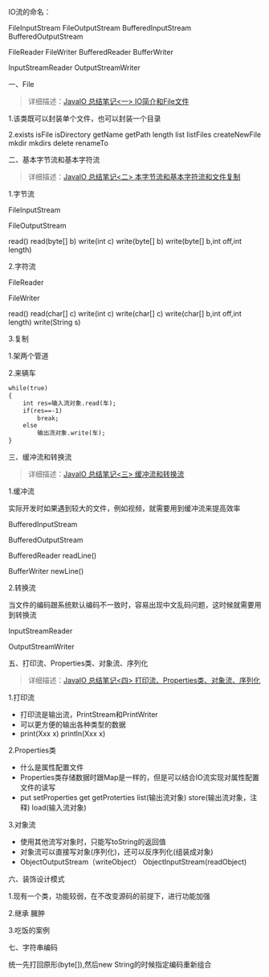 IO流的命名：

FileInputStream
FileOutputStream
BufferedInputStream
BufferedOutputStream

FileReader
FileWriter
BufferedReader
BufferWriter

InputStreamReader
OutputStreamWriter

一、File

>详细描述：[JavaIO 总结笔记<一> IO简介和File文件](src/com/afinalstone/file)

1.该类既可以封装单个文件，也可以封装一个目录

2.exists  isFile isDirectory  getName  getPath  length list  listFiles
  createNewFile  mkdir  mkdirs  delete renameTo  



二、基本字节流和基本字符流

>详细描述：[JavaIO 总结笔记<二> 本字节流和基本字符流和文件复制](src/com/afinalstone/basestream)

1.字节流

FileInputStream

FileOutputStream

read()   read(byte[] b) write(int c)   write(byte[] b)   write(byte[] b,int off,int length)

2.字符流

FileReader

FileWriter

read()  read(char[] c)  write(int c)  write(char[] c)  write(char[] b,int off,int length)  write(String s)

3.复制

1.架两个管道

2.来辆车

```markdown
while(true)
{
	int res=输入流对象.read(车);
	if(res==-1)
		break;
	else
		输出流对象.write(车);
}
```



三、缓冲流和转换流

>详细描述：[JavaIO 总结笔记<三> 缓冲流和转换流](src/com/afinalstone/buffer)

1.缓冲流

实际开发时如果遇到较大的文件，例如视频，就需要用到缓冲流来提高效率

BufferedInputStream

BufferedOutputStream

BufferedReader    readLine()

BufferWriter    newLine()

2.转换流

当文件的编码跟系统默认编码不一致时，容易出现中文乱码问题，这时候就需要用到转换流

InputStreamReader

OutputStreamWriter


五、打印流、Properties类、对象流、序列化

>详细描述：[JavaIO 总结笔记<四> 打印流、Properties类、对象流、序列化](src/com/afinalstone/object)

1.打印流

- 打印流是输出流，PrintStream和PrintWriter
- 可以更方便的输出各种类型的数据
- print(Xxx x) println(Xxx x)

2.Properties类

- 什么是属性配置文件
- Properties类存储数据时跟Map是一样的，但是可以结合IO流实现对属性配置文件的读写
- put  setProperties  get  getProterties  list(输出流对象)  store(输出流对象，注释)  load(输入流对象)

3.对象流

- 使用其他流写对象时，只能写toString的返回值
- 对象流可以直接写对象(序列化)，还可以反序列化(组装成对象)
- ObjectOutputStream（writeObject）    ObjectInputStream(readObject)


六、装饰设计模式

1.现有一个类，功能较弱，在不改变源码的前提下，进行功能加强

2.继承    臃肿

3.吃饭的案例

七、字符串编码

统一先打回原形(byte[]),然后new String的时候指定编码重新组合


